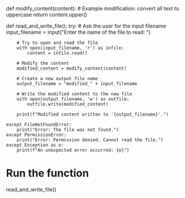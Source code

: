 
def modify_content(content):
    # Example modification: convert all text to uppercase
    return content.upper()

def read_and_write_file():
    try:
        # Ask the user for the input filename
        input_filename = input("Enter the name of the file to read: ")

        # Try to open and read the file
        with open(input_filename, 'r') as infile:
            content = infile.read()

        # Modify the content
        modified_content = modify_content(content)

        # Create a new output file name
        output_filename = "modified_" + input_filename

        # Write the modified content to the new file
        with open(output_filename, 'w') as outfile:
            outfile.write(modified_content)

        print(f"Modified content written to '{output_filename}'.")

    except FileNotFoundError:
        print("Error: The file was not found.")
    except PermissionError:
        print("Error: Permission denied. Cannot read the file.")
    except Exception as e:
        print(f"An unexpected error occurred: {e}")

# Run the function
read_and_write_file()

